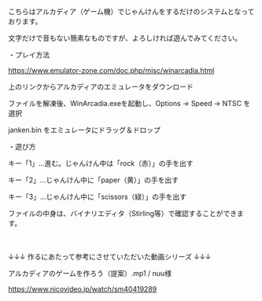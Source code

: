 こちらはアルカディア（ゲーム機）でじゃんけんをするだけのシステムとなっております。

文字だけで音もない簡素なものですが、よろしければ遊んでみてください。

・プレイ方法

https://www.emulator-zone.com/doc.php/misc/winarcadia.html

上のリンクからアルカディアのエミュレータをダウンロード

ファイルを解凍後、WinArcadia.exeを起動し、Options → Speed → NTSC を選択
  
janken.bin をエミュレータにドラッグ＆ドロップ

・遊び方

キー「1」...進む。じゃんけん中は「rock（赤）」の手を出す
  
キー「2」...じゃんけん中に「paper（黄）」の手を出す
  
キー「3」...じゃんけん中に「scissors（緑）」の手を出す

ファイルの中身は、バイナリエディタ（Stirling等）で確認することができます。

　

↓↓↓ 作るにあたって参考にさせていただいた動画シリーズ ↓↓↓

アルカディアのゲームを作ろう（提案）.mp1 / nuu様

https://www.nicovideo.jp/watch/sm40419289
